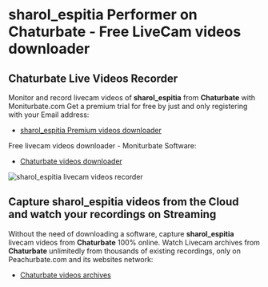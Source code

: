 # sharol_espitia Performer on Chaturbate - Free LiveCam videos downloader

## Chaturbate Live Videos Recorder

Monitor and record livecam videos of **sharol_espitia** from **Chaturbate** with Moniturbate.com
Get a premium trial for free by just and only registering with your Email address:
* [sharol_espitia Premium videos downloader](https://moniturbate.com/request-demo-licence-key.html)

Free livecam videos downloader - Moniturbate Software:
* [Chaturbate videos downloader](https://moniturbate.com/moniturbate-download-software.html)

![sharol_espitia livecam videos recorder](https://peachurnet.com/templates/moniturbate-software.png)


## Capture sharol_espitia videos from the Cloud and watch your recordings on Streaming

Without the need of downloading a software, capture **sharol_espitia** livecam videos from **Chaturbate** 100% online.
Watch Livecam archives from **Chaturbate** unlimitedly from thousands of existing recordings, only on Peachurbate.com and its websites network:
* [Chaturbate videos archives](https://peachurnet.com/)